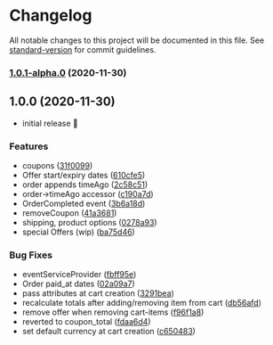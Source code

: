 # Changelog

All notable changes to this project will be documented in this file. See [standard-version](https://github.com/conventional-changelog/standard-version) for commit guidelines.

### [1.0.1-alpha.0](https://github.com/Yiddishe-Kop/laravel-commerce/compare/v1.0.0...v1.0.1-alpha.0) (2020-11-30)

## 1.0.0 (2020-11-30)

- initial release 🥳

### Features

* coupons ([31f0099](https://github.com/Yiddishe-Kop/laravel-commerce/commit/31f00994bc7b386473b8257ee630918d22b01e53))
* Offer start/expiry dates ([610cfe5](https://github.com/Yiddishe-Kop/laravel-commerce/commit/610cfe519d7eafb5f5e0e19bf636467ad131de3e))
* order appends timeAgo ([2c58c51](https://github.com/Yiddishe-Kop/laravel-commerce/commit/2c58c513c457d4acb809254add1874494a239fce))
* order->timeAgo accessor ([c190a7d](https://github.com/Yiddishe-Kop/laravel-commerce/commit/c190a7d28a082f50c0c276544e9dbcc27ec7f7e3))
* OrderCompleted event ([3b6a18d](https://github.com/Yiddishe-Kop/laravel-commerce/commit/3b6a18d829df754d108db50a961b675bab5ac2d9))
* removeCoupon ([41a3681](https://github.com/Yiddishe-Kop/laravel-commerce/commit/41a3681aba7a87ce7d2f95e06cd2684fc60f50d9))
* shipping, product options ([0278a93](https://github.com/Yiddishe-Kop/laravel-commerce/commit/0278a935542fedb8f9b2943d8783db18009762c3))
* special Offers (wip) ([ba75d46](https://github.com/Yiddishe-Kop/laravel-commerce/commit/ba75d4636eec2aa0e4c6e393a628eb3c545d26aa))


### Bug Fixes

* eventServiceProvider ([fbff95e](https://github.com/Yiddishe-Kop/laravel-commerce/commit/fbff95e64a2d79781a2a54499ea7842415847d73))
* Order paid_at dates ([02a09a7](https://github.com/Yiddishe-Kop/laravel-commerce/commit/02a09a73bf1551a7e850a79b1056296706091376))
* pass attributes at cart creation ([3291bea](https://github.com/Yiddishe-Kop/laravel-commerce/commit/3291bea836ce512fa8e9461a4d537560cd6826c1))
* recalculate totals after adding/removing item from cart ([db56afd](https://github.com/Yiddishe-Kop/laravel-commerce/commit/db56afdb4f78fcea226c0e86c99da9e30f91442e))
* remove offer when removing cart-items ([f96f1a8](https://github.com/Yiddishe-Kop/laravel-commerce/commit/f96f1a814992acd412a82d407c9649522c048c7c))
* reverted to coupon_total ([fdaa6d4](https://github.com/Yiddishe-Kop/laravel-commerce/commit/fdaa6d4a30225af000d77a95c18196a0036efc8d))
* set default currency at cart creation ([c650483](https://github.com/Yiddishe-Kop/laravel-commerce/commit/c6504832c8bc4835c2c31bd9db90a213426d6dc7))
